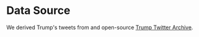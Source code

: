 # Data Source
We derived Trump's tweets from and open-source [Trump Twitter Archive](https://www.thetrumparchive.com/?resultssortOption=%22Latest%22).
